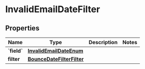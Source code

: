 
# InvalidEmailDateFilter

## Properties
| Name | Type | Description | Notes |
| ------------ | ------------- | ------------- | ------------- |
| **&#x60;field&#x60;** | [**InvalidEmailDateEnum**](InvalidEmailDateEnum.md) |  |  |
| **filter** | [**BounceDateFilterFilter**](BounceDateFilterFilter.md) |  |  |



